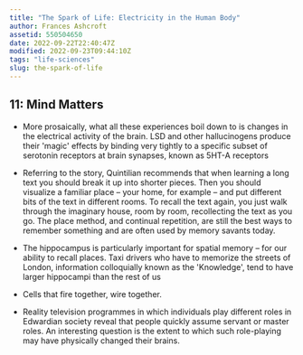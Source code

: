 ```yaml
---
title: "The Spark of Life: Electricity in the Human Body"
author: Frances Ashcroft
assetid: 550504650
date: 2022-09-22T22:40:47Z
modified: 2022-09-23T09:44:10Z
tags: "life-sciences"
slug: the-spark-of-life
---
```


## 11: Mind Matters

*  More prosaically, what all these experiences boil down to is changes in the electrical activity of the brain. LSD and other hallucinogens produce their 'magic' effects by binding very tightly to a specific subset of serotonin receptors at brain synapses, known as 5HT-A receptors

*  Referring to the story, Quintilian recommends that when learning a long text you should break it up into shorter pieces. Then you should visualize a familiar place – your home, for example – and put different bits of the text in different rooms. To recall the text again, you just walk through the imaginary house, room by room, recollecting the text as you go. The place method, and continual repetition, are still the best ways to remember something and are often used by memory savants today.

*  The hippocampus is particularly important for spatial memory – for our ability to recall places. Taxi drivers who have to memorize the streets of London, information colloquially known as the 'Knowledge', tend to have larger hippocampi than the rest of us

*  Cells that fire together, wire together.

*  Reality television programmes in which individuals play different roles in Edwardian society reveal that people quickly assume servant or master roles. An interesting question is the extent to which such role-playing may have physically changed their brains.

